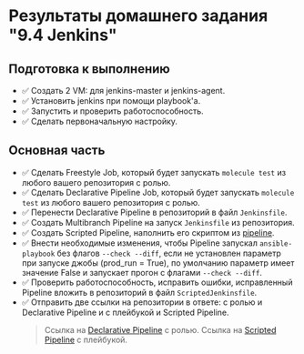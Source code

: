 # Результаты домашнего задания "9.4 Jenkins"

## Подготовка к выполнению

- :white_check_mark: Создать 2 VM: для jenkins-master и jenkins-agent.
- :white_check_mark: Установить jenkins при помощи playbook'a.
- :white_check_mark: Запустить и проверить работоспособность.
- :white_check_mark: Сделать первоначальную настройку.

## Основная часть

- :white_check_mark: Сделать Freestyle Job, который будет запускать `molecule test` из любого вашего репозитория с ролью.
- :white_check_mark: Сделать Declarative Pipeline Job, который будет запускать `molecule test` из любого вашего репозитория с ролью.
- :white_check_mark: Перенести Declarative Pipeline в репозиторий в файл `Jenkinsfile`.
- :white_check_mark: Создать Multibranch Pipeline на запуск `Jenkinsfile` из репозитория.
- :white_check_mark: Создать Scripted Pipeline, наполнить его скриптом из [pipeline](./pipeline).
- :white_check_mark: Внести необходимые изменения, чтобы Pipeline запускал `ansible-playbook` без флагов `--check --diff`, если не установлен параметр при запуске джобы (prod_run = True), по умолчанию параметр имеет значение False и запускает прогон с флагами `--check --diff`.
- :white_check_mark: Проверить работоспособность, исправить ошибки, исправленный Pipeline вложить в репозиторий в файл `ScriptedJenkinsfile`.
- :white_check_mark: Отправить две ссылки на репозитории в ответе: с ролью и Declarative Pipeline и c плейбукой и Scripted Pipeline.
    > Ссылка на [Declarative Pipeline](https://github.com/prunovr/vector-role/blob/master/Jenkinsfile) с ролью.
    > Ссылка на [Scripted Pipeline](https://github.com/prunovr/devops-netology/blob/main/ansible/playbooks/ScriptedJenkinsfile) с плейбукой.
